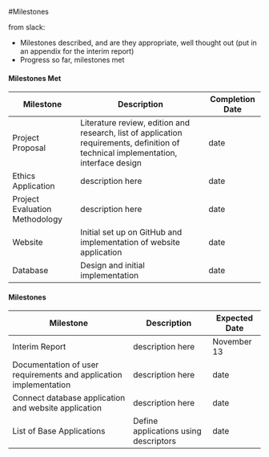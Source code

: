 #Milestones

from slack:

- Milestones described, and are they appropriate, well thought out  (put in an appendix for the interim report)
- Progress so far, milestones met

#### Milestones Met
| Milestone           | Description           | Completion Date  |
| -------------       |-------------        | -----|
| Project Proposal | Literature review, edition and research, list of application requirements, definition of technical implementation, interface design        | date |
| Ethics Application            | description here              |   date |
| Project Evaluation Methodology       | description here              |    date |
| Website | Initial set up on GitHub and implementation of website application             |    date |
|Database | Design and initial implementation            |    date |



#### Milestones
| Milestone           | Description           | Expected Date  |
| -------------       |-------------        | -----|
| Interim Report      | description here        | November 13 |
|Documentation of user requirements and application implementation           | description here              |   date|
|Connect database application and website application       | description here              |    date |
|List of Base Applications      | Define applications using descriptors        | date |
